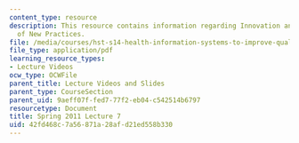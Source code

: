 ```yaml
---
content_type: resource
description: This resource contains information regarding Innovation and Adoption
  of New Practices.
file: /media/courses/hst-s14-health-information-systems-to-improve-quality-of-care-in-resource-poor-settings-spring-2012/42fd468c7a56871a28afd21ed558b330_MITHST_S14S12_lec12_1107.pdf
file_type: application/pdf
learning_resource_types:
- Lecture Videos
ocw_type: OCWFile
parent_title: Lecture Videos and Slides
parent_type: CourseSection
parent_uid: 9aeff07f-fed7-77f2-eb04-c542514b6797
resourcetype: Document
title: Spring 2011 Lecture 7
uid: 42fd468c-7a56-871a-28af-d21ed558b330
---
```

